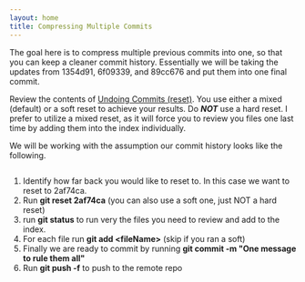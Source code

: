 ```yaml
---
layout: home
title: Compressing Multiple Commits
---
```


The goal here is to compress multiple previous commits into one, so that you can keep a cleaner commit history. Essentially we will be taking the updates from 1354d91, 6f09339, and 89cc676 and put them into one final commit.

Review the contents of [Undoing Commits (reset)](howto-undoing-commits-reset.html). You use either a mixed (default) or a soft reset to achieve your results. Do _**NOT**_ use a hard reset. I prefer to utilize a mixed reset, as it will force you to review you files one last time by adding them into the index individually.

We will be working with the assumption our commit history looks like the following.

<img src="../../.gitbook/assets/file.excalidraw (2).svg" alt="" class="gitbook-drawing">

1. Identify how far back you would like to reset to. In this case we want to reset to 2af74ca.
2. Run **git reset 2af74ca** (you can also use a soft one, just NOT a hard reset)
3. run **git status** to run very the files you need to review and add to the index.
4. For each file run **git add \<fileName>** (skip if you ran a soft)
5. Finally we are ready to commit by running **git commit -m "One message to rule them all"**
6. Run **git push -f** to push to the remote repo
